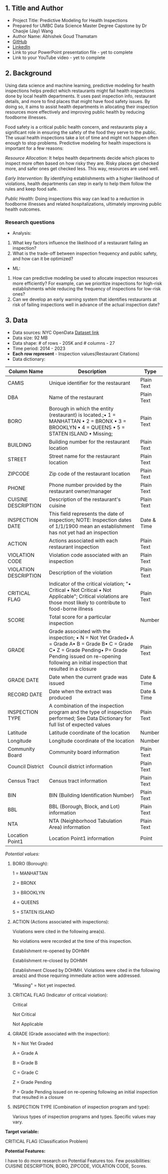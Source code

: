 ## 1. Title and Author

- Project Title: Predictive Modeling for Health Inspections
- Prepared for UMBC Data Science Master Degree Capstone by Dr Chaojie (Jay) Wang
- Author Name: Abhishek Goud Thamatam 
- [GitHub](https://github.com/abhishekgoud23)
- [LinkedIn](https://www.linkedin.com/in/t-abhishek-goud/)
- Link to your PowerPoint presentation file - yet to complete
- Link to your YouTube video - yet to complete
    
## 2. Background


Using data science and machine learning, predictive modeling for health inspections helps predict which restaurants might fail health inspections done by local health departments. It uses past inspection info, restaurant details, and more to find places that might have food safety issues. By doing so, it aims to assist health departments in allocating their inspection resources more effectively and improving public health by reducing foodborne illnesses.

Food safety is a critical public health concern, and restaurants play a significant role in ensuring the safety of the food they serve to the public. The usual health inspections take a lot of time and might not happen often enough to stop problems. Predictive modeling for health inspections is important for a few reasons:

  *Resource Allocation:* It helps health departments decide which places to inspect more often based on how risky they are. Risky places get checked more, and safer ones get checked less. This way, resources are used well.

  *Early Intervention:* By identifying establishments with a higher likelihood of violations, health departments can step in early to help them follow the rules and keep food safe.

  *Public Health:* Doing inspections this way can lead to a reduction in foodborne illnesses and related hospitalizations, ultimately improving public health outcomes.
  
### Research questions

- Analysis:
1. What key factors influence the likelihood of a restaurant failing an inspection?
2. What is the trade-off between inspection frequency and public safety, and how can it be optimized?

- ML:
1. How can predictive modeling be used to allocate inspection resources more efficiently? For example, can we prioritize inspections for high-risk establishments while reducing the frequency of inspections for low-risk ones?
2. Can we develop an early warning system that identifies restaurants at risk of failing inspections well in advance of the actual inspection date?
   
## 3. Data 

- Data sources: NYC OpenData [Dataset link](https://data.cityofnewyork.us/Health/DOHMH-New-York-City-Restaurant-Inspection-Results/43nn-pn8j)
- Data size: 92 MB
- Data shape: # of rows - 205K and # columns - 27
- Time period: 2014 - 2023
- **Each row represent** - Inspection values(Restaurant Citations)
- Data dictionary: 
  
| Column Name           | Description                                                   | Type             |
| ----------------------| ------------------------------------------------------------- | ----------------- |
| CAMIS                 | Unique identifier for the restaurant                          | Plain Text       |
| DBA                   | Name of the restaurant                                        | Plain Text       |
| BORO                  | Borough in which the entity (restaurant) is located.;• 1 = MANHATTAN • 2 = BRONX • 3 = BROOKLYN • 4 = QUEENS • 5 = STATEN ISLAND • Missing;                        | Plain Text       |
| BUILDING              | Building number for the restaurant location                   | Plain Text       |
| STREET                | Street name for the restaurant location                       | Plain Text       |
| ZIPCODE               | Zip code of the restaurant location                            | Plain Text       |
| PHONE                 | Phone number provided by the restaurant owner/manager         | Plain Text       |
| CUISINE DESCRIPTION   | Description of the restaurant's cuisine                        | Plain Text       |
| INSPECTION DATE       | This field represents the date of inspection; NOTE: Inspection dates of 1/1/1900 mean an establishment has not yet had an inspection                                            | Date & Time      |
| ACTION                | Actions associated with each restaurant inspection             | Plain Text       |
| VIOLATION CODE        | Violation code associated with an inspection                    | Plain Text       |
| VIOLATION DESCRIPTION | Description of the violation                                    | Plain Text       |
| CRITICAL FLAG         | Indicator of the critical violation; "• Critical • Not Critical • Not Applicable"; Critical violations are those most likely to contribute to food-borne illness                               | Plain Text       |
| SCORE                 | Total score for a particular inspection                        | Number           |
| GRADE                 | Grade associated with the inspection; • N = Not Yet Graded• A = Grade A• B = Grade B• C = Grade C• Z = Grade Pending• P= Grade Pending issued on re-opening following an initial inspection that resulted in a closure                          | Plain Text       |
| GRADE DATE            | Date when the current grade was issued                         | Date & Time      |
| RECORD DATE           | Date when the extract was produced                             | Date & Time      |
| INSPECTION TYPE       | A combination of the inspection program and the type of inspection performed; See Data Dictionary for full list of expected values   | Plain Text       |
| Latitude              | Latitude coordinate of the location                            | Number           |
| Longitude             | Longitude coordinate of the location                           | Number           |
| Community Board       | Community board information                                    | Plain Text       |
| Council District      | Council district information                                   | Plain Text       |
| Census Tract          | Census tract information                                       | Plain Text       |
| BIN                   | BIN (Building Identification Number)                           | Plain Text       |
| BBL                   | BBL (Borough, Block, and Lot) information                      | Plain Text       |
| NTA                   | NTA (Neighborhood Tabulation Area) information                  | Plain Text       |
| Location Point1       | Location Point1 information                                    | Point            |

*Potential values:*

1. BORO (Borough):

    1 = MANHATTAN
 
    2 = BRONX
 
    3 = BROOKLYN
 
    4 = QUEENS
 
    5 = STATEN ISLAND
 

2. ACTION (Actions associated with inspections):

    Violations were cited in the following area(s).
   
    No violations were recorded at the time of this inspection.
   
    Establishment re-opened by DOHMH
   
    Establishment re-closed by DOHMH
   
    Establishment Closed by DOHMH. Violations were cited in the following area(s) and those requiring immediate action were addressed.
   
    "Missing" = Not yet inspected.

4. CRITICAL FLAG (Indicator of critical violation):

    Critical
   
    Not Critical
   
    Not Applicable

6. GRADE (Grade associated with the inspection):

    N = Not Yet Graded
   
    A = Grade A
   
    B = Grade B
   
    C = Grade C
   
    Z = Grade Pending
   
    P = Grade Pending issued on re-opening following an initial inspection that resulted in a closure

8. INSPECTION TYPE (Combination of inspection program and type):

    Various types of inspection programs and types. Specific values may vary.

**Target variable:**

CRITICAL FLAG (Classification Problem)

**Potential Features:**

I have to do more research on Potential Features too. Few possibilities: CUISINE DESCRIPTION, BORO, ZIPCODE, VIOLATION CODE, Scores.
